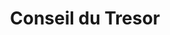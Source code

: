 ---
title: Conseil du Tresor
longTitle: 'Conseil du Trésor'
tags:
- gccommon
french:
- "[[Treasury board]]"
---